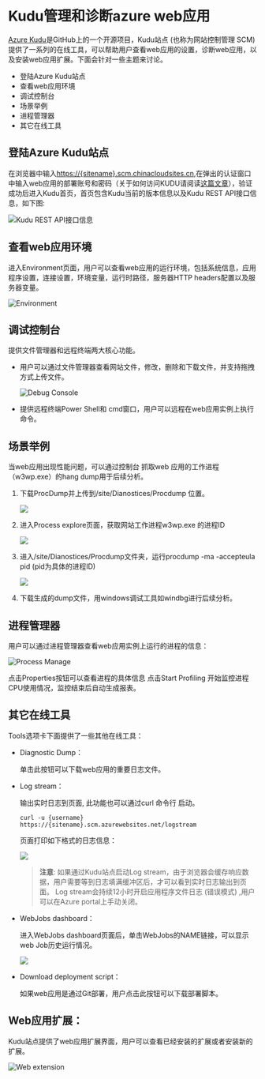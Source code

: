 # Kudu管理和诊断azure web应用


[Azure Kudu](https://github.com/projectkudu/kudu/wiki/Process-Threads-list-and-minidump-gcdump-diagsession)是GitHub上的一个开源项目，Kudu站点 (也称为网站控制管理 SCM) 提供了一系列的在线工具，可以帮助用户查看web应用的设置，诊断web应用，以及安装web应用扩展。下面会针对一些主题来讨论。

- 登陆Azure Kudu站点
- 查看web应用环境
- 调试控制台
- 场景举例
- 进程管理器
- 其它在线工具

## 登陆Azure Kudu站点
在浏览器中输入[https://{sitename}.scm.chinacloudsites.cn](#),在弹出的认证窗口中输入web应用的部署账号和密码（关于如何访问KUDU请阅读[这篇文章](https://github.com/projectkudu/kudu/wiki/Accessing-the-kudu-service)），验证成功后进入Kudu首页，首页包含Kudu当前的版本信息以及Kudu REST API接口信息，如下图:

![Kudu REST API接口信息](media/aog-web-app-diagnostics-kudu/kudu-rest-api.png)

## 查看web应用环境

进入Environment页面，用户可以查看web应用的运行环境，包括系统信息，应用程序设置，连接设置，环境变量，运行时路径，服务器HTTP headers配置以及服务器变量。

![Environment](media/aog-web-app-diagnostics-kudu/environment.png)

## 调试控制台

提供文件管理器和远程终端两大核心功能。

* 用户可以通过文件管理器查看网站文件，修改，删除和下载文件，并支持拖拽方式上传文件。

	![Debug Console](media/aog-web-app-diagnostics-kudu/debug-console.png)
* 提供远程终端Power Shell和 cmd窗口，用户可以远程在web应用实例上执行命令。

## 场景举例

当web应用出现性能问题，可以通过控制台 抓取web 应用的工作进程（w3wp.exe）的hang dump用于后续分析。

1. 下载ProcDump并上传到/site/Dianostices/Procdump 位置。

	![](media/aog-web-app-diagnostics-kudu/sence-1.png)

2. 进入Process explore页面，获取网站工作进程w3wp.exe 的进程ID

	![](media/aog-web-app-diagnostics-kudu/sence-2.png)

3. 进入/site/Dianostices/Procdump文件夹，运行procdump -ma -accepteula pid (pid为具体的进程ID)

	![](media/aog-web-app-diagnostics-kudu/sence-3.png)

4. 下载生成的dump文件，用windows调试工具如windbg进行后续分析。

## 进程管理器

用户可以通过进程管理器查看web应用实例上运行的进程的信息：

![Process Manage](media/aog-web-app-diagnostics-kudu/process-manage.png)

点击Properties按钮可以查看进程的具体信息
点击Start Profiling 开始监控进程CPU使用情况，监控结束后自动生成报表。

## 其它在线工具
Tools选项卡下面提供了一些其他在线工具：

* Diagnostic Dump：

	单击此按钮可以下载web应用的重要日志文件。
* Log stream：
   
	输出实时日志到页面, 此功能也可以通过curl 命令行 启动。

	``` 
	curl -u {username} https://{sitename}.scm.azurewebsites.net/logstream
	```
	页面打印如下格式的日志信息：

	![](media/aog-web-app-diagnostics-kudu/log-stream.png)

	>**注意**: 如果通过Kudu站点启动Log stream，由于浏览器会缓存响应数据，用户需要等到日志填满缓冲区后，才可以看到实时日志输出到页面。 Log stream会持续12小时开启应用程序文件日志 (错误模式) ,用户可以在Azure portal上手动关闭。
    
* WebJobs dashboard： 

	进入WebJobs dashboard页面后，单击WebJobs的NAME链接，可以显示web Job历史运行情况。
	
	![](media/aog-web-app-diagnostics-kudu/webjobs-deshboard.png)

* Download deployment script：
  
	如果web应用是通过Git部署，用户点击此按钮可以下载部署脚本。

## Web应用扩展：

Kudu站点提供了web应用扩展界面，用户可以查看已经安装的扩展或者安装新的扩展。

![Web extension](media/aog-web-app-diagnostics-kudu/web-extension.png)

